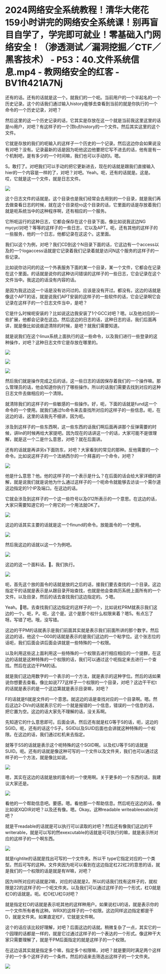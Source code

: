 # 2024网络安全系统教程！清华大佬花159小时讲完的网络安全系统课！别再盲目自学了，学完即可就业！零基础入门网络安全！（渗透测试／漏洞挖掘／CTF／黑客技术） - P53：40.文件系统信息.mp4 - 教网络安全的红客 - BV1ft421A7Nj

还有的话。还有的话就是这一个。就我们的一个呃。当前用户的一个半起名的一个历史记录。这个的话我们通过输入history能够去查看到当前的就是你执行的一个命令的一个历史记录，对吧？

然后这里的这一个历史记录的话，它其实是存放在这一个就是当前我这里这里的话是ro用户，对吧？有这样子的一个顶b点history的一个文件。然后其实这里的这个文件。

它就是存放的我们的呃输入的这样子一个历史的一个记录。然后这边你会如果说没有对吧？没有。记录最新的话是因为呃他这边他要把它写不进去的话，他有是有一个机制吧，是有多少的一个时间嘛，我们也可以手动的I。嗯。

S。敢打了。对吧我们可以手动的把它更新进去，现在的话就是跟我们直接输入hier的一个内容是一样的了，对吧？对吧。Yeah。呃，还有的话就是。这是。哎，它就是这一个文件，就是日志文件。



![](img/70319b1b02897031c55b4aac6b971bbb_1.png)

这个日志文件的话就是。这个目录也是我们经常会去用到的一个目录，就是我们再去做查看日志的时候，就在这个目录挖ro这个目录的话，它里面的话是存放着我们就是呃系统当中的这种程序啊，还有相应的一个服务。

它所呃运行的这种日志，它都会保存在这个目录下面。像比如说我这边NG mycycl对吧？等等的这样子的一些日志，它以及APT。呃，还有其他的这样子的一些服务，他的一个日志，他都记录在这这个。这里面。

我们以这个为例，对吧？我们CD到这个N目录下面的话，它这边有一个access以及的一个logaccess话就是它记录着我们记录着就是访问N这个服务的这样子的一些记录。

比如说你访问的的这一个外表服务下面的某一个目录，某一个文件，它都会在记录在这个里面。的话就是说你的这种访问错误的这样子的一些日志，它会记录在这个文件当中。我这边的话没有内容的话。

是因为我这边这一个话是没有访问过的。应该是没有开过。都没有。这边的话就是像这个APT的话，就是说我们APT安装的这样子的一些软件的话，它会记录啊它会记录在这样子的一个日志文件当中，是吧？

它是什么时候呃安装的？比如说这边我安装了1个GCC对吧？嗯。以及他对应的一些扩展，他都会记录在这边。然后这边的日志的话，这种日志的话，我们后面再讲，就是像比如说痕迹清除的时候，是吧？就我们需要知道。

就是说我们在这个linux系统上面执行的这一些命令，以及我们进行一些登录的这种操作，对吧？这种日志文件它是存放在哪里的。



![](img/70319b1b02897031c55b4aac6b971bbb_3.png)

![](img/70319b1b02897031c55b4aac6b971bbb_4.png)

![](img/70319b1b02897031c55b4aac6b971bbb_5.png)

然后我们就是操作完成之后的话，这一些日志的话因保存着我们的一个操作嘛。那么管理员的话，他会知道你执行了哪些操作。所以的话我们需要去找到对应的这种日志文件去做相应的一个清除。

就清除我们的这样子的一些敏感的一些操作。好，呃，下面的话就是fund这一个命令的一个使用。就我们通过fo命令来去查找所对应的这样子的一些信息。呃，在这边的话，这里的话我先不细讲，因为呃。

涉及到这样子的一些东西啊，这一些东西的话我们啊后面再讲那个反弹需要的时候，讲lin的时候再给大家提吧。因为现在的话讲这一个的话，大家可能不是很理解，就是这一个二是什么意思，对吧？就在后面讲。

还有的话就是再讲另s下面防东，对吧？大家看到的常见的那种。反他需要的一个命令。比如说这样子的一个法纳西尔的一个拜喜的一个命令，对吧？



![](img/70319b1b02897031c55b4aac6b971bbb_7.png)

他是什么意思？他。他的这样子的一个表示是什么？在后面的话会给大家详细的讲解，就是说我们就是说他为什么通过这样子的一个呃命令就能够去访谈一个需尔道这边指定的1个IP及端口。在这边的话。

它就会涉及到这样子的一个这一些符号以及012所表示的一个意思。在这边的话，大家只需要知道它的一个用它的一个用法就OK了。



![](img/70319b1b02897031c55b4aac6b971bbb_9.png)

这边的话其实主要的话就是这一个finund的命令。放能面令的一个使用。

![](img/70319b1b02897031c55b4aac6b971bbb_11.png)

然后我这边的话就以这一个为例吧。

![](img/70319b1b02897031c55b4aac6b971bbb_13.png)

这边的这一个面料话。🤧。我们执行。

![](img/70319b1b02897031c55b4aac6b971bbb_15.png)

呃，首先这个放的面令的话就是放的之后的话，接我们要去查找的一个目录。这边指定干的话就是表示是从跟目录开始查找，也就是他会查病历系统上面所有的一个文件。以及目录，然后的话去查找我们这边指定的。う嗯。

Yeah。🤧嗯。去查找我们这边指定的这样子的一个，比如说杠PRM就表示我们这边的一个。呃，P。呃，这个是。这个是那个权什么权限来着？嗯5。有点忘了呀。写错了吧。哦，没写错。

这边的干PM的话就表示是我们前面其实就是表示我们前面所讲的那个数字。然后这边的话，他这个一000的话就是表示的是我们这边的一个粘字位。这个张志位的话呃，我们后面会讲后面会讲就是一些特殊的一个权限。

以及利用这些这上面利用这一些特殊的一个权限去进行相应相应的一个提群，在这边的话就是这种特殊的一个权限的话，我们可以通过这个呃指定来去进行一个查找。然后在这边干PM的话。

就是我们这边用数字的一个表示的一个方法，就是表示的这种字位。然后的话如果说你想要去查看。像比如说777这样子一个权限的一个目录，对吧？这边干干杠t的话就是表示的是一个这边第就是表示目录嘛，对吧？

F的话就是fi就是文件的一个意思。就这边的话是查找对应的一个目录啊。嗯。然后这边2-DVn的话就表示它的一个就是报错的一个信息，错误的一个信息的话，把它置为空。这边的话大家先不理解的话，没关系啊。

先知道它的什么意思即可。后面会讲。然后还有就是杠G等于S的话，呃，这边的SGID。呃，还有的话这个S子。SGID以及SUID后面也会讲就这种特殊的一个权限。在这边的话，我们通过杠机来去指定。

就等于SS的话就是表示这个呃特殊的这个SGID啊。以及杠U等于S的话就是SUID。呃。还有的话就是像这种可写的一个文件以及文件夹，我们也可以通过这样子的一个方法，就是像比如说。



![](img/70319b1b02897031c55b4aac6b971bbb_17.png)

嗯，其实在这边的话就是放的面令的一个使用啊。关于更多的一个东西的话，我建议大家还是。

![](img/70319b1b02897031c55b4aac6b971bbb_19.png)

看他的一个帮助信息吧。要感。嗯。看他那一个帮助信息。然后呃在这边的话，像比如说XQDIR对吧？以及还有像。嗯。Okay。这种readable writeableexable对吧？

就是干readable的话就是可以执行可以读取的对吧？然后还有像我们这边的干writerable，就是可以写的然exexcutable的话就是可可执行的嘛，就是表示所对应的这样子的一个啊东西。



![](img/70319b1b02897031c55b4aac6b971bbb_21.png)

就是rightite的话就是找出可写的一个文件夹。所以干 type它指定对应的一个类型。然后可写的这种。文件夹因为呃可以看到在这边指定杠22杠2的意思的话，就是我们的一个权限的话是就是有W嘛，对吧？

因为W所对应的话就是2嘛，对应的话就是2。所以的话我们找有这样子的，就权限是22的这样子的一个呃文件夹。以及我们可以通过这样子的一个形式，杠O就是杠O的话就是。呃。杠O杠U杠G对吧？

就是指定杠O的话就是表示呃其他的这样种用户。如果说杠U的话，就是表示你的一个文件所有者有这种。WRX的这样子的一个权限。这边同样这边指定都是干D，就是文件夹。如果直定杠F，它就是文件啊。

这个的话应该比较好理解，对吧？后面这边的话就。稍微复杂了一点，其实它的一个园理的话都是一样的，就是它过通过这样子的一个表达的一个形式。像这种干大家只需要理解了，就是干PM后面指定的就是这样子的一个权限。

在这边话其实就是指定多个嘛，指定多个权限嘛，对吧？就是要同时满足两个这样子的一个多个这样子的一个条件。然后的话来去筛选出这样子的一个文件夹。



![](img/70319b1b02897031c55b4aac6b971bbb_23.png)